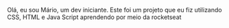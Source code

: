 Olá, eu sou Mário, um dev iniciante. Este foi um projeto que eu fiz utilizando CSS, HTML e Java Script aprendendo por meio da rocketseat
